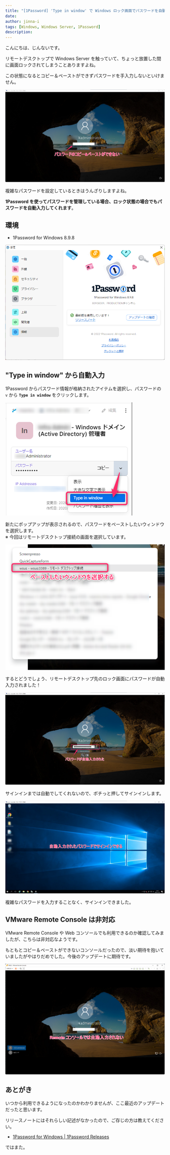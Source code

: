 ```yaml
---
title: "[1Password] 'Type in window' で Windows ロック画面でパスワードを自動入力する"
date: 
author: jinna-i
tags: [Windows, Windows Server, 1Password]
description: 
---
```


こんにちは、じんないです。

リモートデスクトップで Windows Server を触っていて、ちょっと放置した間に画面ロックされてしまうことありますよね。

この状態になるとコピー＆ペーストができずパスワードを手入力しないといけません。

![](images/001.png)

複雑なパスワードを設定しているときはうんざりしますよね。

**1Password を使ってパスワードを管理している場合、ロック状態の場合でもパスワードを自動入力してくれます**。

## 環境

- 1Password for Windows 8.9.8

![](images/002.png)

## "Type in window" から自動入力

1Password からパスワード情報が格納されたアイテムを選択し、パスワードの `v` から **`Type in window`** をクリックします。

![](images/003.png)

新たにポップアップが表示されるので、パスワードをペーストしたいウィンドウを選択します。  
※ 今回はリモートデスクトップ接続の画面を選択しています。

![](images/004.png)

するとどうでしょう、リモートデスクトップ先のロック画面にパスワードが自動入力されました！

![](images/005.png)

サインインまでは自動でしてくれないので、ポチっと押してサインインします。

![](images/006.png)

複雑なパスワードを入力することなく、サインインできました。

## VMware Remote Console は非対応

VMware Remote Console や Web コンソールでも利用できるのか確認してみましたが、こちらは非対応なようです。

もともとコピー＆ペーストができないコンソールだったので、淡い期待を抱いていましたがやはりだめでした。今後のアップデートに期待です。

![](images/007.png)

## あとがき

いつから利用できるようになったのかわかりませんが、ここ最近のアップデートだったと思います。

リリースノートにはそれらしい記述がなかったので、ご存じの方は教えてください。

- [1Password for Windows | 1Password Releases](https://releases.1password.com/windows/8.9/#changelog)

ではまた。


